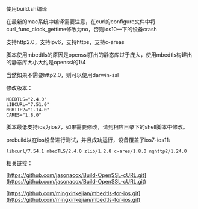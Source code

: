 使用build.sh编译

在最新的mac系统中编译需要注意，在curl的configure文件中将curl_func_clock_gettime修改为no，否则ios10一下的设备crash

支持http2.0，支持ipv6，支持https，支持c-areas

脚本使用mbedtls的原因是openssl打出的静态库过于庞大，使用mbedtls构建出的静态库大小大约是openssl的1/4

当然如果不需要http2.0，则可以使用darwin-ssl

修改版本：

    MBEDTLS="2.4.0"
    LIBCURL="7.51.0"
    NGHTTP2="1.14.0"
    CARES="1.8.0"

脚本最低支持ios为ios7，如果需要修改，请到相应目录下的shell脚本中修改。

prebuild以在ios设备进行测试，并且成功运行，设备覆盖了ios7-ios11:

```
libcurl/7.54.1 mbedTLS/2.4.0 zlib/1.2.8 c-ares/1.8.0 nghttp2/1.24.0
```

相关链接：

[https://github.com/jasonacox/Build-OpenSSL-cURL.git](https://github.com/jasonacox/Build-OpenSSL-cURL.git)

[https://github.com/mingxinkejian/mbedtls-for-ios.git](https://github.com/mingxinkejian/mbedtls-for-ios.git)